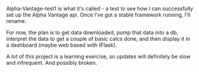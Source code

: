 Alpha-Vantage-test1 is what it's called - a test to see how I can successfully set up the Alpha Vantage api. Once I've got a stable framework running, I'll rename.

For now, the plan is to get data downloaded, pump that data into a db, interpret the data to get a couple of basic calcs done, and then display it in a dashboard (maybe web based with (Flask).

A *lot* of this project is a learning exercise, so updates will definitely be slow and infrequent. And possibly broken.
